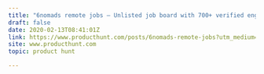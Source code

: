 ```yaml
---
title: "6nomads remote jobs — Unlisted job board with 700+ verified engineers"
draft: false
date: 2020-02-13T08:41:01Z
link: https://www.producthunt.com/posts/6nomads-remote-jobs?utm_medium=RSS&utm_source=hune
site: www.producthunt.com
topic: product hunt  

---
```

